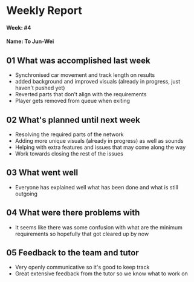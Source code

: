# Weekly Report

#### Week: #4
#### Name: To Jun-Wei

## 01 What was accomplished last week
- Synchronised car movement and track length on results
- added background and improved visuals (already in progress, just haven't pushed yet)
- Reverted parts that don't align with the requirements
- Player gets removed from queue when exiting

## 02 What's planned until next week
- Resolving the required parts of the network
- Adding more unique visuals (already in progress) as well as sounds
- Helping with extra features and issues that may come along the way
- Work towards closing the rest of the issues

## 03 What went well
- Everyone has explained well what has been done and what is still outgoing

## 04 What were there problems with
- It seems like there was some confusion with what are the minimum requirements so hopefully that got cleared up by now

## 05 Feedback to the team and tutor
- Very openly communicative so it's good to keep track
- Great extensive feedback from the tutor so we know what to work on

